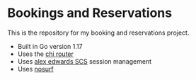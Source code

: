# Bookings and Reservations

This is the repository for my booking and reservations project.

- Built in Go version 1.17
- Uses the [chi router](https://github.com/go-chi/chi)
- Uses [alex edwards SCS](https://github.com/alexedwards/scs/v2)  session management
- Uses [nosurf](https://github.com/justinas/nosurf)